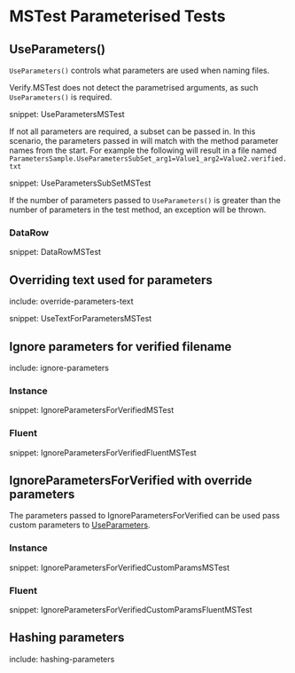 # MSTest Parameterised Tests


## UseParameters()

`UseParameters()` controls what parameters are used when naming files.

Verify.MSTest does not detect the parametrised arguments, as such `UseParameters()` is required.

snippet: UseParametersMSTest

If not all parameters are required, a subset can be passed in. In this scenario, the parameters passed in will match with the method parameter names from the start. For example the following will result in a file named `ParametersSample.UseParametersSubSet_arg1=Value1_arg2=Value2.verified.txt`

snippet: UseParametersSubSetMSTest

If the number of parameters passed to `UseParameters()` is greater than the number of parameters in the test method, an exception will be thrown.


### DataRow

snippet: DataRowMSTest


## Overriding text used for parameters

include: override-parameters-text


snippet: UseTextForParametersMSTest


## Ignore parameters for verified filename

include: ignore-parameters


### Instance

snippet: IgnoreParametersForVerifiedMSTest


### Fluent

snippet: IgnoreParametersForVerifiedFluentMSTest


## IgnoreParametersForVerified with override parameters

The parameters passed to IgnoreParametersForVerified can be used pass custom parameters to [UseParameters](#UseParameters).


### Instance

snippet: IgnoreParametersForVerifiedCustomParamsMSTest


### Fluent

snippet: IgnoreParametersForVerifiedCustomParamsFluentMSTest


## Hashing parameters

include: hashing-parameters